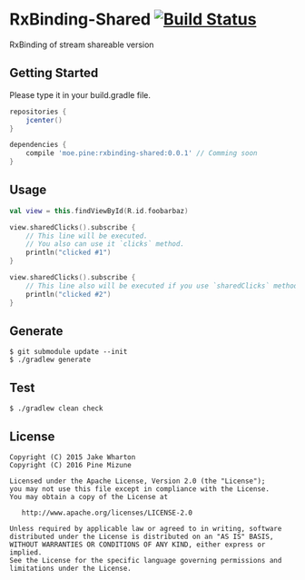 # RxBinding-Shared [![Build Status](https://img.shields.io/travis/pine613/RxBinding-Shared/master.svg?style=flat-square)](https://travis-ci.org/pine613/RxBinding-Shared)

RxBinding of stream shareable version

## Getting Started
Please type it in your build.gradle file.

```groovy
repositories {
    jcenter()
}

dependencies {
    compile 'moe.pine:rxbinding-shared:0.0.1' // Comming soon
}
```

## Usage

```kotlin
val view = this.findViewById(R.id.foobarbaz)

view.sharedClicks().subscribe {
    // This line will be executed.
    // You also can use it `clicks` method.
    println("clicked #1")
}

view.sharedClicks().subscribe {
    // This line also will be executed if you use `sharedClicks` method instead of `clicks` method.
    println("clicked #2")
}
```

## Generate

```
$ git submodule update --init
$ ./gradlew generate
```

## Test

```
$ ./gradlew clean check
```

## License

```
Copyright (C) 2015 Jake Wharton
Copyright (C) 2016 Pine Mizune

Licensed under the Apache License, Version 2.0 (the "License");
you may not use this file except in compliance with the License.
You may obtain a copy of the License at

   http://www.apache.org/licenses/LICENSE-2.0

Unless required by applicable law or agreed to in writing, software
distributed under the License is distributed on an "AS IS" BASIS,
WITHOUT WARRANTIES OR CONDITIONS OF ANY KIND, either express or implied.
See the License for the specific language governing permissions and
limitations under the License.
```
